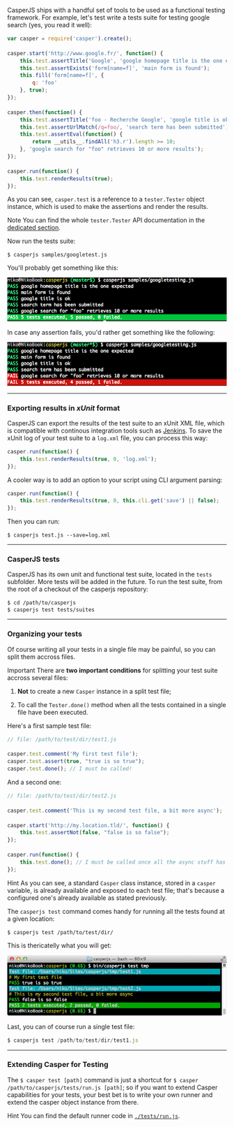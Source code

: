 CasperJS ships with a handful set of tools to be used as a functional
testing framework. For example, let's test write a tests suite for
testing google search (yes, you read it well):

```javascript
var casper = require('casper').create();

casper.start('http://www.google.fr/', function() {
    this.test.assertTitle('Google', 'google homepage title is the one expected');
    this.test.assertExists('form[name=f]', 'main form is found');
    this.fill('form[name=f]', {
        q: 'foo'
    }, true);
});

casper.then(function() {
    this.test.assertTitle('foo - Recherche Google', 'google title is ok');
    this.test.assertUrlMatch(/q=foo/, 'search term has been submitted');
    this.test.assertEval(function() {
        return __utils__.findAll('h3.r').length >= 10;
    }, 'google search for "foo" retrieves 10 or more results');
});

casper.run(function() {
    this.test.renderResults(true);
});
```

As you can see, `casper.test` is a reference to a `tester.Tester` object
instance, which is used to make the assertions and render the results.

<span class="label label-info">Note</span> You can find the whole
`tester.Tester` API documentation in the [dedicated section](#phantom_Casper_Tester).

Now run the tests suite:

```
$ casperjs samples/googletest.js
```

You'll probably get something like this:

![capture](images/testsuiteok.png)

In case any assertion fails, you'd rather get something like the
following:

![capture](images/testsuitefail.png)

* * * * *

### Exporting results in *xUnit* format

CasperJS can export the results of the test suite to an xUnit XML file,
which is compatible with continous integration tools such as
[Jenkins](http://jenkins-ci.org/). To save the xUnit log of your test
suite to a `log.xml` file, you can process this way:

```javascript
casper.run(function() {
    this.test.renderResults(true, 0, 'log.xml');
});
```

A cooler way is to add an option to your script using CLI argument
parsing:

```javascript
casper.run(function() {
    this.test.renderResults(true, 0, this.cli.get('save') || false);
});
```

Then you can run:

```
$ casperjs test.js --save=log.xml
```

* * * * *

### CasperJS tests

CasperJS has its own unit and functional test suite, located in the
`tests` subfolder. More tests will be added in the future. To run the
test suite, from the root of a checkout of the casperjs repository:

```
$ cd /path/to/casperjs
$ casperjs test tests/suites
```

* * * * *

### Organizing your tests

Of course writing all your tests in a single file may be painful, so you
can split them accross files.

<div class="alert-message block-message">
  <p>
    <span class="label label-important">Important</span>
    There are <strong>two important conditions</strong> for splitting
    your test suite accross several files:
  </p>
  <ol class="bottom">
    <li>
      <p>
        <strong>Not</strong> to create a new <code>Casper</code> instance
        in a split test file;
      </p>
    </li>
    <li>
      <p>
        To call the <code>Tester.done()</code> method when all the tests
        contained in a single file have been executed.
      </p>
    </li>
  </ol>
</div>

Here's a first sample test file:

```javascript
// file: /path/to/test/dir/test1.js

casper.test.comment('My first test file');
casper.test.assert(true, "true is so true");
casper.test.done(); // I must be called!
```

And a second one:

```javascript
// file: /path/to/test/dir/test2.js

casper.test.comment('This is my second test file, a bit more async');

casper.start('http://my.location.tld/', function() {
    this.test.assertNot(false, "false is so false");
});

casper.run(function() {
    this.test.done(); // I must be called once all the async stuff has been executed
});
```

<span class="label label-info">Hint</span> As you can see, a standard `Casper`
class instance, stored in a `casper` variable, is already available and exposed
to each test file; that's because a configured one's already available as stated
previously.

The `casperjs test` command comes handy for running all the tests found
at a given location:

```
$ casperjs test /path/to/test/dir/
```

This is thericatelly what you will get:

![image](images/split-test-results.png)

Last, you can of course run a single test file:

```javascript
$ casperjs test /path/to/test/dir/test1.js
```

* * * * *

### Extending Casper for Testing

The `$ casper test [path]` command is just a shortcut for
`$ casper /path/to/casperjs/tests/run.js [path]`; so if you want to
extend Casper capabilities for your tests, your best bet is to write
your own runner and extend the casper object instance from there.

<span class="label label-info">Hint</span> You can find the default runner code in
[`./tests/run.js`](https://github.com/n1k0/casperjs/blob/master/tests/run.js).
